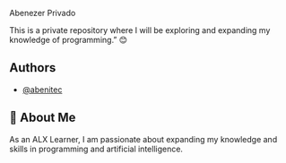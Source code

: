 
Abenezer Privado

This is a private repository where I will be exploring and expanding my knowledge of programming.” 😊






## Authors

- [@abenitec](https://www.github.com/abenitec)


## 🚀 About Me

As an ALX Learner, I am passionate about expanding my knowledge and skills in programming and artificial intelligence.

